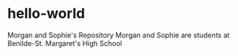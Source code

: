 # hello-world
Morgan and Sophie's Repository
Morgan and Sophie are students at Benilde-St. Margaret's High School

